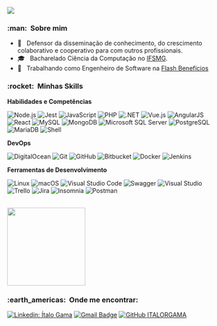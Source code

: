 
![](https://komarev.com/ghpvc/?username=italorgama&color=006bed)

<h3> :man: &nbsp;Sobre mim </h3>

- 🤔 &nbsp; Defensor da disseminação de conhecimento, do crescimento colaborativo e cooperativo para com outros profissionais.
- 🎓 &nbsp; Bacharelado Ciência da Computação no <a href="https://www.ifsudestemg.edu.br/">IFSMG</a>.
- 💼 &nbsp; Trabalhando como Engenheiro de Software na <a href="https://flashapp.com.br/">Flash Benefícios</a>

<h3> :rocket: &nbsp;Minhas Skills </h3>

**Habilidades e Competências**

  ![Node.js](https://img.shields.io/static/v1?style=for-the-badge&message=Node.js&color=339933&logo=Node.js&logoColor=FFFFFF&label=) 
  ![Jest](https://img.shields.io/static/v1?style=for-the-badge&message=Jest&color=C21325&logo=Jest&logoColor=FFFFFF&label=)
  ![JavaScript](https://img.shields.io/static/v1?style=for-the-badge&message=JavaScript&color=222222&logo=JavaScript&logoColor=F7DF1E&label=)
  ![PHP](https://img.shields.io/static/v1?style=for-the-badge&message=PHP&color=777BB4&logo=PHP&logoColor=FFFFFF&label=)
  ![.NET](https://img.shields.io/static/v1?style=for-the-badge&message=.NET&color=512BD4&logo=.NET&logoColor=FFFFFF&label=)
  ![Vue.js](https://img.shields.io/static/v1?style=for-the-badge&message=Vue.js&color=222222&logo=Vue.js&logoColor=4FC08D&label=)
  ![AngularJS](https://img.shields.io/static/v1?style=for-the-badge&message=AngularJS&color=E23237&logo=AngularJS&logoColor=FFFFFF&label=)
  ![React](https://img.shields.io/static/v1?style=for-the-badge&message=React&color=222222&logo=React&logoColor=61DAFB&label=)
  ![MySQL](https://img.shields.io/static/v1?style=for-the-badge&message=MySQL&color=4479A1&logo=MySQL&logoColor=FFFFFF&label=)
  ![MongoDB](https://img.shields.io/static/v1?style=for-the-badge&message=MongoDB&color=47A248&logo=MongoDB&logoColor=FFFFFF&label=)
  ![Microsoft SQL Server](https://img.shields.io/static/v1?style=for-the-badge&message=Microsoft+SQL+Server&color=CC2927&logo=Microsoft+SQL+Server&logoColor=FFFFFF&label=)
  ![PostgreSQL](https://img.shields.io/static/v1?style=for-the-badge&message=PostgreSQL&color=4169E1&logo=PostgreSQL&logoColor=FFFFFF&label=)
  ![MariaDB](https://img.shields.io/static/v1?style=for-the-badge&message=MariaDB&color=003545&logo=MariaDB&logoColor=FFFFFF&label=)
  ![Shell](https://img.shields.io/static/v1?style=for-the-badge&message=Shell&color=222222&logo=Shell&logoColor=FFD500&label=)

**DevOps**

  ![DigitalOcean](https://img.shields.io/static/v1?style=for-the-badge&message=DigitalOcean&color=0080FF&logo=DigitalOcean&logoColor=FFFFFF&label=)
  ![Git](https://img.shields.io/static/v1?style=for-the-badge&message=Git&color=F05032&logo=Git&logoColor=FFFFFF&label=)
  ![GitHub](https://img.shields.io/static/v1?style=for-the-badge&message=GitHub&color=181717&logo=GitHub&logoColor=FFFFFF&label=)
  ![Bitbucket](https://img.shields.io/static/v1?style=for-the-badge&message=Bitbucket&color=0052CC&logo=Bitbucket&logoColor=FFFFFF&label=)
  ![Docker](https://img.shields.io/static/v1?style=for-the-badge&message=Docker&color=2496ED&logo=Docker&logoColor=FFFFFF&label=)
  ![Jenkins](https://img.shields.io/static/v1?style=for-the-badge&message=Jenkins&color=D24939&logo=Jenkins&logoColor=FFFFFF&label=)

**Ferramentas de Desenvolvimento**

  ![Linux](https://img.shields.io/static/v1?style=for-the-badge&message=Linux&color=222222&logo=Linux&logoColor=FCC624&label=)
  ![macOS](https://img.shields.io/static/v1?style=for-the-badge&message=macOS&color=000000&logo=macOS&logoColor=FFFFFF&label=)
  ![Visual Studio Code](https://img.shields.io/static/v1?style=for-the-badge&message=Visual+Studio+Code&color=007ACC&logo=Visual+Studio+Code&logoColor=FFFFFF&label=)
  ![Swagger](https://img.shields.io/static/v1?style=for-the-badge&message=Swagger&color=222222&logo=Swagger&logoColor=85EA2D&label=)
  ![Visual Studio](https://img.shields.io/static/v1?style=for-the-badge&message=Visual+Studio&color=5C2D91&logo=Visual+Studio&logoColor=FFFFFF&label=)
  ![Trello](https://img.shields.io/static/v1?style=for-the-badge&message=Trello&color=0052CC&logo=Trello&logoColor=FFFFFF&label=)
  ![Jira](https://img.shields.io/static/v1?style=for-the-badge&message=Jira&color=0052CC&logo=Jira&logoColor=FFFFFF&label=)
  ![Insomnia](https://img.shields.io/static/v1?style=for-the-badge&message=Insomnia&color=5849BE&logo=Insomnia&logoColor=FFFFFF&label=)
  ![Postman](https://img.shields.io/static/v1?style=for-the-badge&message=Postman&color=FF6C37&logo=Postman&logoColor=FFFFFF&label=)
  

<br/>

<a href="https://github.com/italorgama">
  <img height="180em" src="https://github-readme-stats.vercel.app/api?username=italorgama&theme=dracula&show_icons=true" />
</a>

<br/> 

<h3> :earth_americas: &nbsp;Onde me encontrar: </h3> 

[![Linkedin: Ítalo Gama](https://img.shields.io/badge/-italo.gama-blue?style=flat-square&logo=Linkedin&logoColor=white&link=https://www.linkedin.com/in/italo-gama/)](https://www.linkedin.com/in/italo-gama/)
[![Gmail Badge](https://img.shields.io/badge/-itrgama@gmail.com-006bed?style=flat-square&logo=Gmail&logoColor=white&link=mailto:itrgama@gmail.com)](mailto:itrgama@gmail.com)
[![GitHub ITALORGAMA]( https://img.shields.io/github/followers/italorgama?label=follow&style=social)](https://github.com/italorgama)
